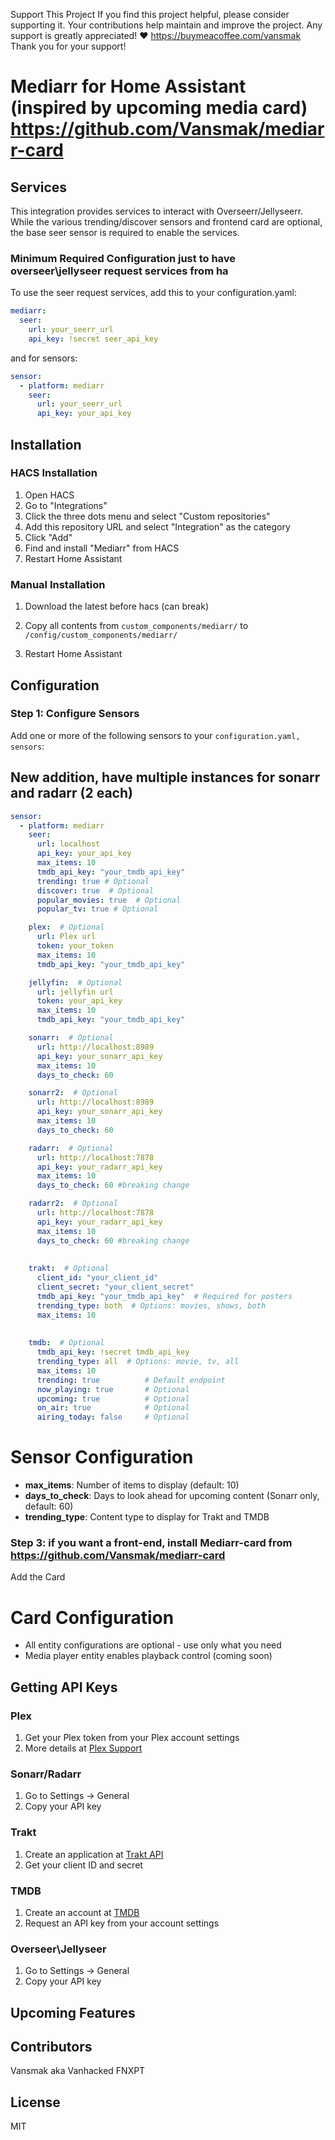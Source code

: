Support This Project If you find this project helpful, please consider supporting it. Your contributions help maintain and improve the project. Any support is greatly appreciated! ❤️ https://buymeacoffee.com/vansmak Thank you for your support!


# Mediarr for Home Assistant (inspired by upcoming media card) https://github.com/Vansmak/mediarr-card
## Services
This integration provides services to interact with Overseerr/Jellyseerr. While the various trending/discover sensors and frontend card are optional, the base seer sensor is required to enable the services.

### Minimum Required Configuration just to have overseer\jellyseer request services from ha
To use the seer request services, add this to your configuration.yaml:

```yaml
mediarr:
  seer:
    url: your_seerr_url
    api_key: !secret seer_api_key
```
and for sensors:
```yaml
sensor:
  - platform: mediarr
    seer:
      url: your_seerr_url
      api_key: your_api_key
```      

## Installation

### HACS Installation
1. Open HACS
2. Go to "Integrations"
3. Click the three dots menu and select "Custom repositories"
4. Add this repository URL and select "Integration" as the category
5. Click "Add"
6. Find and install "Mediarr" from HACS
7. Restart Home Assistant


### Manual Installation
1. Download the latest  before hacs (can break)
2. Copy all contents from `custom_components/mediarr/` to `/config/custom_components/mediarr/`
   
4. Restart Home Assistant

## Configuration

### Step 1: Configure Sensors
Add one or more of the following sensors to your `configuration.yaml, sensors`:
## New addition, have multiple instances for sonarr and radarr (2 each)
```yaml
sensor:
  - platform: mediarr
    seer: 
      url: localhost
      api_key: your_api_key
      max_items: 10
      tmdb_api_key: "your_tmdb_api_key" 
      trending: true # Optional     
      discover: true  # Optional
      popular_movies: true  # Optional
      popular_tv: true # Optional

    plex:  # Optional
      url: Plex url
      token: your_token
      max_items: 10
      tmdb_api_key: "your_tmdb_api_key"

    jellyfin:  # Optional
      url: jellyfin url
      token: your_api_key 
      max_items: 10
      tmdb_api_key: "your_tmdb_api_key"

    sonarr:  # Optional
      url: http://localhost:8989
      api_key: your_sonarr_api_key
      max_items: 10
      days_to_check: 60

    sonarr2:  # Optional
      url: http://localhost:8989
      api_key: your_sonarr_api_key
      max_items: 10
      days_to_check: 60 

    radarr:  # Optional
      url: http://localhost:7878
      api_key: your_radarr_api_key
      max_items: 10
      days_to_check: 60 #breaking change

    radarr2:  # Optional
      url: http://localhost:7878
      api_key: your_radarr_api_key
      max_items: 10
      days_to_check: 60 #breaking change
      
    
    trakt:  # Optional
      client_id: "your_client_id"
      client_secret: "your_client_secret"
      tmdb_api_key: "your_tmdb_api_key"  # Required for posters
      trending_type: both  # Options: movies, shows, both
      max_items: 10
     
    
    tmdb:  # Optional
      tmdb_api_key: !secret tmdb_api_key
      trending_type: all  # Options: movie, tv, all
      max_items: 10
      trending: true          # Default endpoint
      now_playing: true       # Optional
      upcoming: true          # Optional
      on_air: true            # Optional
      airing_today: false     # Optional
```
# Sensor Configuration
- **max_items**: Number of items to display (default: 10)
- **days_to_check**: Days to look ahead for upcoming content (Sonarr only, default: 60)
- **trending_type**: Content type to display for Trakt and TMDB

### Step 3: if you want a front-end, install Mediarr-card from https://github.com/Vansmak/mediarr-card
Add the Card

# Card Configuration
- All entity configurations are optional - use only what you need
- Media player entity enables playback control (coming soon)

## Getting API Keys

### Plex
1. Get your Plex token from your Plex account settings
2. More details at [Plex Support](https://support.plex.tv/articles/204059436-finding-an-authentication-token-x-plex-token/)

### Sonarr/Radarr
1. Go to Settings -> General
2. Copy your API key

### Trakt
1. Create an application at [Trakt API](https://trakt.tv/oauth/applications)
2. Get your client ID and secret

### TMDB
1. Create an account at [TMDB](https://www.themoviedb.org/)
2. Request an API key from your account settings

### Overseer\Jellyseer
1. Go to Settings -> General
2. Copy your API key
   
## Upcoming Features

## Contributors
Vansmak aka Vanhacked
FNXPT

## License
MIT
